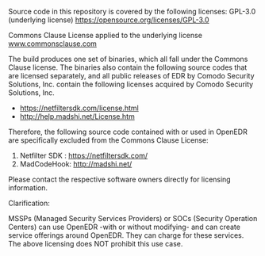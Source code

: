 Source code in this repository is covered by the following licenses:
GPL-3.0 (underlying license)
https://opensource.org/licenses/GPL-3.0

Commons Clause License applied to the underlying license
www.commonsclause.com

The build produces one set of binaries, which all fall under the Commons Clause license. The binaries also contain the following source codes that are licensed separately, and all public releases of EDR by Comodo Security Solutions, Inc. contain the following licenses acquired by Comodo Security Solutions, Inc.
* https://netfiltersdk.com/license.html
* http://help.madshi.net/License.htm

Therefore, the following source code contained with or used in OpenEDR are specifically excluded from the Commons Clause License:
 
1. Netfilter SDK : https://netfiltersdk.com/
2. MadCodeHook: http://madshi.net/

Please contact the respective software owners directly for licensing information.

Clarification:

MSSPs (Managed Security Services Providers) or SOCs (Security Operation Centers) can use OpenEDR -with or without modifying- and can create service offerings around OpenEDR. They can charge for these services. The above licensing does NOT prohibit this use case. 
